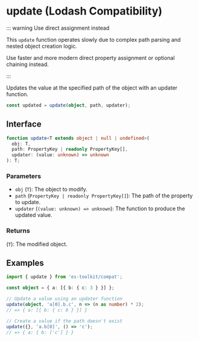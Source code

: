 # update (Lodash Compatibility)

::: warning Use direct assignment instead

This `update` function operates slowly due to complex path parsing and nested object creation logic.

Use faster and more modern direct property assignment or optional chaining instead.

:::

Updates the value at the specified path of the object with an updater function.

```typescript
const updated = update(object, path, updater);
```

## Interface

```typescript
function update<T extends object | null | undefined>(
  obj: T,
  path: PropertyKey | readonly PropertyKey[],
  updater: (value: unknown) => unknown
): T;
```

### Parameters

- `obj` (`T`): The object to modify.
- `path` (`PropertyKey | readonly PropertyKey[]`): The path of the property to update.
- `updater` (`(value: unknown) => unknown`): The function to produce the updated value.

### Returns

(`T`): The modified object.

## Examples

```typescript
import { update } from 'es-toolkit/compat';

const object = { a: [{ b: { c: 3 } }] };

// Update a value using an updater function
update(object, 'a[0].b.c', n => (n as number) * 2);
// => { a: [{ b: { c: 6 } }] }

// Create a value if the path doesn't exist
update({}, 'a.b[0]', () => 'c');
// => { a: { b: ['c'] } }
```
